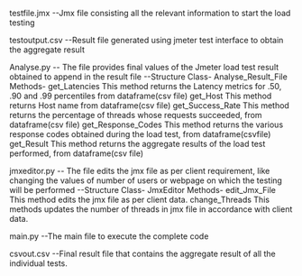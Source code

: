 testfile.jmx
--Jmx file consisting all the relevant information to start the load testing

testoutput.csv
--Result file generated using jmeter test interface to obtain the aggregate result

Analyse.py
-- The file provides final values of the Jmeter load test result obtained to append in the result file
--Structure
    Class-
    Analyse_Result_File
	Methods-
	    get_Latencies
	        This method returns the Latency metrics for .50, .90 and .99 percentiles from dataframe(csv file)
	    get_Host
	        This method returns Host name from dataframe(csv file)
	    get_Success_Rate
	        This method returns the percentage of threads whose requests succeeded, from dataframe(csv file)
	    get_Response_Codes
	        This method returns the various response codes obtained during the load test, from dataframe(csvfile)
	    get_Result
	        This method returns the aggregate results of the load test performed, from dataframe(csv file)

jmxeditor.py
-- The file edits the jmx file as per client requirement, like changing the values of number of users or webpage on which the testing will be performed
--Structure
    Class-
    JmxEditor
	Methods-
	    edit_Jmx_File
	        This method edits the jmx file as per client data.
        change_Threads
            This methods updates the number of threads in jmx file in accordance with client data.

main.py
--The main file to execute the complete code

csvout.csv
--Final result file that contains the aggregate result of all the individual tests.




